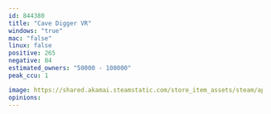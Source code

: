 ```yaml
---
id: 844380
title: "Cave Digger VR"
windows: "true"
mac: "false"
linux: false
positive: 265
negative: 84
estimated_owners: "50000 - 100000"
peak_ccu: 1

image: https://shared.akamai.steamstatic.com/store_item_assets/steam/apps/844380/header.jpg?t=1729582107
opinions:
---
```

